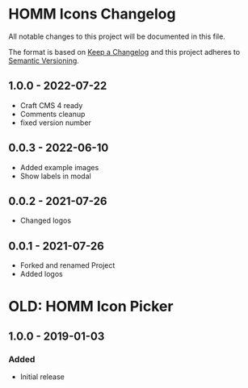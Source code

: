 # HOMM Icons Changelog

All notable changes to this project will be documented in this file.

The format is based on [Keep a Changelog](http://keepachangelog.com/) and this project adheres
to [Semantic Versioning](http://semver.org/).

## 1.0.0 - 2022-07-22

- Craft CMS 4 ready
- Comments cleanup
- fixed version number

## 0.0.3 - 2022-06-10

- Added example images
- Show labels in modal

## 0.0.2 - 2021-07-26

- Changed logos

## 0.0.1 - 2021-07-26

- Forked and renamed Project
- Added logos

# OLD: HOMM Icon Picker

## 1.0.0 - 2019-01-03

### Added

- Initial release
